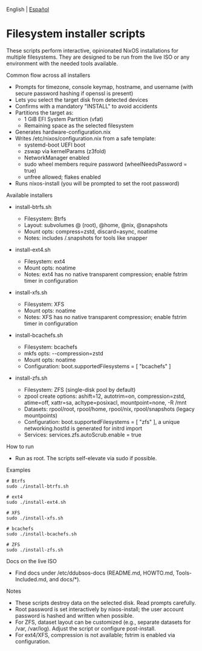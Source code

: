English | [Español](./README.es.md)

# Filesystem installer scripts

These scripts perform interactive, opinionated NixOS installations for multiple filesystems. They are designed to be run from the live ISO or any environment with the needed tools available.

Common flow across all installers
- Prompts for timezone, console keymap, hostname, and username (with secure password hashing if openssl is present)
- Lets you select the target disk from detected devices
- Confirms with a mandatory "INSTALL" to avoid accidents
- Partitions the target as:
  - 1 GiB EFI System Partition (vfat)
  - Remaining space as the selected filesystem
- Generates hardware-configuration.nix
- Writes /etc/nixos/configuration.nix from a safe template:
  - systemd-boot UEFI boot
  - zswap via kernelParams (z3fold)
  - NetworkManager enabled
  - sudo wheel members require password (wheelNeedsPassword = true)
  - unfree allowed; flakes enabled
- Runs nixos-install (you will be prompted to set the root password)

Available installers
- install-btrfs.sh
  - Filesystem: Btrfs
  - Layout: subvolumes @ (root), @home, @nix, @snapshots
  - Mount opts: compress=zstd, discard=async, noatime
  - Notes: includes /.snapshots for tools like snapper

- install-ext4.sh
  - Filesystem: ext4
  - Mount opts: noatime
  - Notes: ext4 has no native transparent compression; enable fstrim timer in configuration

- install-xfs.sh
  - Filesystem: XFS
  - Mount opts: noatime
  - Notes: XFS has no native transparent compression; enable fstrim timer in configuration

- install-bcachefs.sh
  - Filesystem: bcachefs
  - mkfs opts: --compression=zstd
  - Mount opts: noatime
  - Configuration: boot.supportedFilesystems = [ "bcachefs" ]

- install-zfs.sh
  - Filesystem: ZFS (single-disk pool by default)
  - zpool create options: ashift=12, autotrim=on, compression=zstd, atime=off, xattr=sa, acltype=posixacl, mountpoint=none, -R /mnt
  - Datasets: rpool/root, rpool/home, rpool/nix, rpool/snapshots (legacy mountpoints)
  - Configuration: boot.supportedFilesystems = [ "zfs" ], a unique networking.hostId is generated for initrd import
  - Services: services.zfs.autoScrub.enable = true

How to run
- Run as root. The scripts self-elevate via sudo if possible.

Examples
```
# Btrfs
sudo ./install-btrfs.sh

# ext4
sudo ./install-ext4.sh

# XFS
sudo ./install-xfs.sh

# bcachefs
sudo ./install-bcachefs.sh

# ZFS
sudo ./install-zfs.sh
```

Docs on the live ISO
- Find docs under /etc/ddubsos-docs (README.md, HOWTO.md, Tools-Included.md, and docs/*).

Notes
- These scripts destroy data on the selected disk. Read prompts carefully.
- Root password is set interactively by nixos-install; the user account password is hashed and written when possible.
- For ZFS, dataset layout can be customized (e.g., separate datasets for /var, /var/log). Adjust the script or configure post-install.
- For ext4/XFS, compression is not available; fstrim is enabled via configuration.

